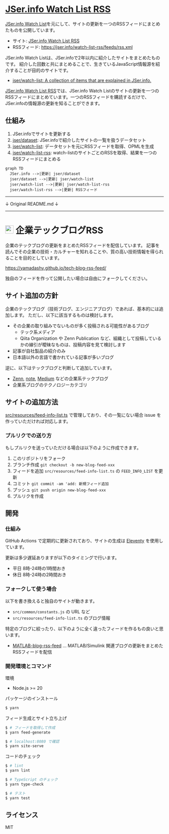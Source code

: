 # [JSer.info Watch List RSS](https://jser.info/watch-list-rss/)

[JSer.info Watch List](https://jser.info/watch-list/)を元にして、サイトの更新を一つのRSSフィードにまとめたものを公開しています。

- サイト: [JSer.info Watch List RSS](https://jser.info/watch-list-rss/)
- RSSフィード: <https://jser.info/watch-list-rss/feeds/rss.xml>

JSer.info Watch Listは、JSer.infoで2年以内に紹介したサイトをまとめたものです。
紹介した回数と共にまとめることで、生きているJavaScript情報源を紹介することが目的のサイトです。

- [jser/watch-list: A collection of items that are explained in JSer.info.](https://github.com/jser/watch-list)

[JSer.info Watch List RSS](https://jser.info/watch-list-rss/)では、JSer.info Watch Listのサイトの更新を一つのRSSフィードにまとめています。一つのRSSフィードを購読するだけで、JSer.infoの情報源の更新を知ることができます。

## 仕組み

1. JSer.infoでサイトを更新する
2. [jser/dataset](https://github.com/jser/dataset): JSer.infoで紹介したサイトの一覧を扱うデータセット
3. [jser/watch-list](https://github.com/jser/watch-list): データセットを元にRSSフィードを取得、OPMLを生成
4. [jser/watch-list-rss](https://github.com/jser/watch-list-rss): watch-listのサイトごとのRSSを取得、結果を一つのRSSフィードにまとめる

```mermaid
graph TD
  JSer.info -->|更新| jser/dataset
  jser/dataset -->|更新| jser/watch-list
  jser/watch-list -->|更新| jser/watch-list-rss
  jser/watch-list-rss -->|更新| RSSフィード
```

----

↓ Original README.md ↓

----

# <img src="src/site/images/icon-transparent.png" height=26> 企業テックブログRSS
企業のテックブログの更新をまとめたRSSフィードを配信しています。
記事を読んでその企業の技術・カルチャーを知れることや、質の高い技術情報を得られることを目的としています。

https://yamadashy.github.io/tech-blog-rss-feed/


独自のフィードを作って公開したい場合は自由にフォークしてください。

## サイト追加の方針
企業のテックブログ（技術ブログ、エンジニアブログ）であれば、基本的には追加します。
ただし、以下に該当するものは検討します。

- その企業の取り組みでないものが多く投稿される可能性があるブログ
  - テック系メディア
  - Qiita Organization や Zenn Publication など、組織として投稿しているかの線引が曖昧なものは、投稿内容を見て検討します
- 記事が自社製品の紹介のみ
- 日本語以外の言語で書かれている記事が多いブログ

逆に、以下はテックブログと判断して追加しています。

- [Zenn](https://zenn.dev/), [note](https://note.com/), [Medium](https://medium.com/) などの企業系テックブログ
- 企業系ブログのテクノロジーカテゴリ

## サイトの追加方法
[src/resources/feed-info-list.ts](https://github.com/yamadashy/tech-blog-rss-feed/blob/main/src/resources/feed-info-list.ts) で管理しており、その一覧にない場合 issue を作っていただければ対応します。

### プルリクでの送り方
もしプルリクを送っていただける場合は以下のように作成できます。

1. このリポジトリをフォーク
2. ブランチ作成
   `git checkout -b new-blog-feed-xxx`
3. フィードを追加
   `src/resources/feed-info-list.ts` の `FEED_INFO_LIST` を更新
4. コミット
   `git commit -am 'add: 新規フィード追加`
5. プッシュ
   `git push origin new-blog-feed-xxx`
6. プルリクを作成

## 開発

### 仕組み
GitHub Actions で定期的に更新されており、サイトの生成は [Eleventy](https://www.11ty.dev/) を使用しています。

更新は多少遅延ありますが以下のタイミングで行います。
- 平日 8時-24時の1時間おき
- 休日 8時-24時の2時間おき

### フォークして使う場合
以下を書き換えると独自のサイトが動きます。

- `src/common/constants.js` の URL など
- `src/resources/feed-info-list.ts` のブログ情報

特定のブログに絞ったり、以下のように全く違ったフィードを作るもの良いと思います。

- [MATLAB-blog-rss-feed](https://github.com/minoue-xx/MATLAB-blog-rss-feed) ... MATLAB/Simulink 関連ブログの更新をまとめたRSSフィードを配信

### 開発環境とコマンド
環境
- Node.js >= 20

パッケージのインストール
```bash
$ yarn
```

フィード生成とサイト立ち上げ
```bash
$ # フィードを取得して作成
$ yarn feed-generate

$ # localhost:8080 で確認
$ yarn site-serve
```

コードのチェック
```bash
$ # lint
$ yarn lint

$ # TypeScript のチェック
$ yarn type-check

$ # テスト
$ yarn test
```

## ライセンス
MIT
